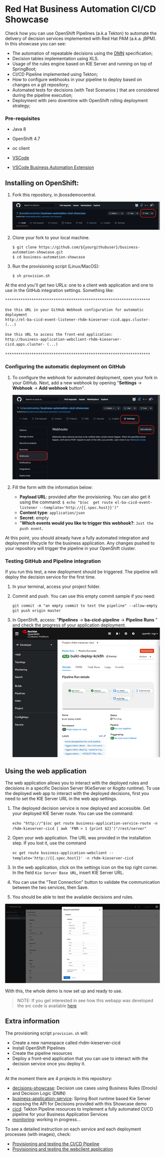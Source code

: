 # Red Hat Business Automation CI/CD Showcase

Check how you can use OpenShift Pipelines (a.k.a Tekton) to automate the delivery of decision services implemented with Red Hat PAM (a.k.a. jBPM). In this showcase you can see:

* The automation of repeatable decisions using the [DMN](https://www.drools.org/learn/dmn.html) specification;
* Decision tables implementation using XLS.
* Usage of the rules engine based on KIE Server and running on top of SpringBoot;
* CI/CD Pipeline implemented using Tekton;
* How to configure webhooks in your pipeline to deploy based on changes on a git repository;
* Automated tests for decisions (with Test Scenarios ) that are considered during the pipeline execution;
* Deployment with zero downtime with OpenShift rolling deployment strategy;

### Pre-requisites

* Java 8

* OpenShift 4.7 

* oc client

* [VSCode](https://code.visualstudio.com/)

* [VSCode Business Automation Extension](https://marketplace.visualstudio.com/items?itemName=redhat.vscode-extension-red-hat-business-automation-bundle)

## Installing on OpenShift:

1. Fork this repository, in jbossdemocentral.

   ![Fork project](support/docs/images/github-fork-project.png?raw=true "Fork project")
   
2. Clone your fork to your local machine.

   ```
   $ git clone https://github.com/${yourgithubuser}/business-automation-showcase.git
   $ cd business-automation-showcase
   ```

3. Run the provisioning script (Linux/MacOS): 

   ```
   $ sh provision.sh
   ```

At the end you'll get two URLs: one to a client web application and one to use in the GitHub integration settings. Something like:

```
******************************************************************

Use this URL in your GitHub Webhook configuration for automatic deployment
http://el-ba-cicd-event-listener-rhdm-kieserver-cicd.apps.cluster- (...)

Use this URL to access the front-end application:
http://business-application-webclient-rhdm-kieserver-cicd.apps.cluster- (...)

******************************************************************
```

### Configuring the automatic deployment on GitHub

1. To configure the webhook for automated deployment, open your fork in your GitHub. Next, add a new webhook by opening "**Settings** -> **Webhook** -> **Add webhook** button".

   ![Add GitHub webhook](support/docs/images/github-new-webhook.png?raw=true "Add GitHub webhook")

1. Fill the form with the information below:
   * **Payload URL**:  provided after the provisioning. You can also get it using the command: `$ echo "$(oc  get route el-ba-cicd-event-listener --template='http://{{.spec.host}}')" `
   * **Content type**: `application/json`
   * **Secret**: empty
   * "**Which events would you like to trigger this webhook?**: `Just the push event`.

At this point, you should already have a fully automated integration and deployment lifecycle for the business application. Any changes pushed to your repository will trigger the pipeline in your OpenShift cluster.

### Testing GitHub and Pipeline integration

If you run this test, a new deployment should be triggered. The pipeline will deploy the decision service for the first time.

1. In your terminal, access your project folder. 

2. Commit and push. You can use this empty commit sample if you need:

   ```
   git commit -m "an empty commit to test the pipeline" --allow-empty
   git push origin master	
   ```

3. In OpenShift, access: "**Pipelines** -> **ba-cicd-pipeline** -> **Pipeline Runs** " and check the progress of your application deployment.
	![Pipeline progress](support/docs/images/ocp-demo-pipeline-run.png?raw=true "Pipeline progress")

## Using the web application

The web application allows you to interact with the deployed rules and decisions in a specific Decision Server (KieServer or Kogito runtime). To use the deployed web app to interact with the deployed decisions, first you need to set the KIE Server URL in the web app settings.

1. The deployed decision service is now deployed and accessible. Get your deployed KIE Server route. You can use the command: 

   `echo "http://"$(oc get route business-application-service-route -n rhdm-kieserver-cicd | awk 'FNR > 1 {print $2}')"/rest/server"`

2. Open your web application. The URL was provided in the installation step. If you lost it, use the command 

   `oc get route business-application-webclient --template='http://{{.spec.host}}' -n rhdm-kieserver-cicd`

3. In the web application, click on the settings icon on the top right corner. In the field `Kie Server Base URL`, insert KIE Server URL. 
4. You can use the "Test Connection" button to validate the communication between the two services, then Save.
5. You should be able to test the available decisions and rules.

![Decision Result in Web app](support/docs/images/webapplication-dmn-result.png?raw=true "Decision Result in Web app")

With this, the whole demo is now set up and ready to use.

> NOTE: If you get interested in see how this webapp was developed the src code is available [here](https://github.com/rafaeltuelho/decision-service-webclient)

## Extra information

The provisioning script `provision.sh` will:

- Create a new namespace called rhdm-kieserver-cicd
- Install OpenShift Pipelines
- Create the pipeline resources
- Deploy a front-end application that you can use to interact with the decision service once you deploy it.
- 
At the moment there are 4 projects in this repository:

* [decisions-showcase](decisions-showcase/): Decision use cases using Business Rules (Drools) and Decision Logic (DMN)
* [business-application-service](business-application-service/): Spring Boot runtime based Kie Server exposing the API for Decisions provided with this Showcase demo
* [cicd](cicd/): Tekton Pipeline resources to implement a fully automated CI/CD pipeline for your Business Application Services
* [monitoring](monitoring/): working in progress...

To see a detailed instruction on each service and each deployment processes (with images), check:

* [Provisioning and testing the CI/CD Pipeline](cicd/readme.md)
* [Provisioning and testing the webclient application ]([business-application-webclient/readme.me](https://github.com/rafaeltuelho/decision-service-webclient/blob/main/README.md))
